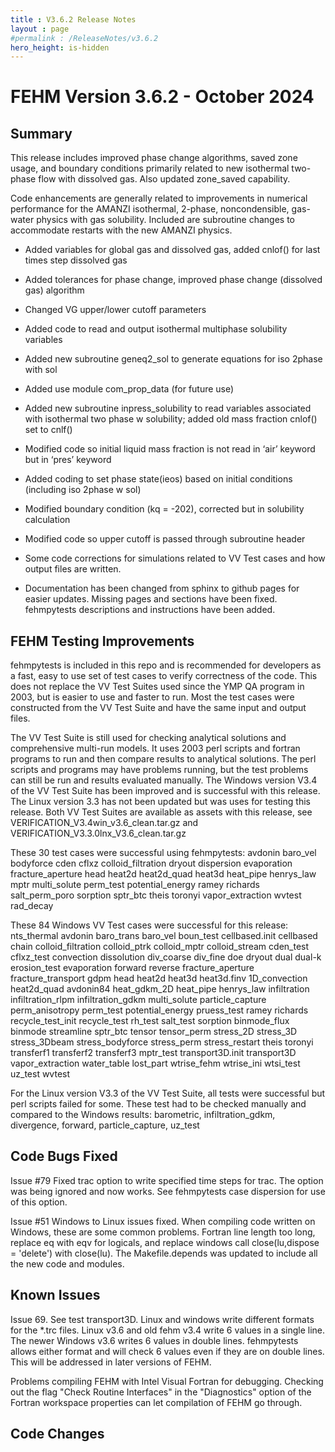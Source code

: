 ```yaml
---
title : V3.6.2 Release Notes
layout : page
#permalink : /ReleaseNotes/v3.6.2
hero_height: is-hidden
---
```



# FEHM Version 3.6.2 - October 2024


## Summary

This release includes improved phase change algorithms, saved zone usage, and boundary conditions primarily related to new isothermal two-phase flow with dissolved gas. Also updated zone_saved capability.

Code enhancements are generally related to improvements in numerical performance for the AMANZI isothermal, 2-phase, noncondensible,  gas-water  physics with  gas solubility. Included are subroutine changes to accommodate restarts with the new AMANZI physics.

- Added variables for global gas and dissolved gas, added cnlof() for last times step dissolved gas

- Added tolerances for phase change, improved phase change (dissolved gas) algorithm

- Changed VG upper/lower cutoff parameters

- Added code to read and output isothermal multiphase solubility variables

- Added new subroutine geneq2_sol to generate equations for iso 2phase with sol

- Added use module com_prop_data (for future use)

- Added new subroutine inpress_solubility to read variables associated with isothermal two phase w solubility; added old mass fraction cnlof() set to cnlf()

- Modified code so initial liquid mass fraction is not read in ‘air’ keyword but in ‘pres’ keyword

- Added coding to set phase state(ieos) based on initial conditions (including iso 2phase w sol)

- Modified boundary condition (kq = -202), corrected but in solubility calculation

- Modified code so upper cutoff is passed through subroutine header

- Some code corrections for simulations related to VV Test cases and how output files are written.

- Documentation has been changed from sphinx to github pages for easier updates. Missing pages and sections have been fixed. fehmpytests descriptions and instructions have been added.


## FEHM Testing Improvements

fehmpytests is included in this repo and is recommended for developers as a fast, easy to use set of test cases to verify correctness of the code.
This does not replace the VV Test Suites used since the YMP QA program in 2003, but is easier to use and faster to run.  Most the test cases were constructed from the VV Test Suite and have the same input and output files.

The VV Test Suite is still used for checking analytical solutions and comprehensive multi-run models. It uses 2003 perl scripts and fortran programs to run and then compare results to analytical solutions. The perl scripts and programs may have problems running, but the test problems can still be run and results evaluated manually. The Windows version V3.4 of the VV Test Suite has been improved and is successful with this release. The Linux version 3.3 has not been updated but was uses for testing this release. Both VV Test Suites are available as assets with this release, see VERIFICATION_V3.4win_v3.6_clean.tar.gz and VERIFICATION_V3.3.0lnx_V3.6_clean.tar.gz

These 30 test cases were successful using fehmpytests:
avdonin baro_vel bodyforce cden cflxz colloid_filtration dryout dispersion evaporation fracture_aperture head heat2d heat2d_quad heat3d heat_pipe henrys_law mptr multi_solute perm_test potential_energy ramey richards salt_perm_poro sorption sptr_btc theis toronyi vapor_extraction wvtest rad_decay

These 84 Windows VV Test cases were successful for this release:
nts_thermal avdonin baro_trans baro_vel boun_test cellbased.init cellbased chain colloid_filtration colloid_ptrk colloid_mptr colloid_stream cden_test cflxz_test convection dissolution div_coarse div_fine doe dryout dual dual-k erosion_test evaporation forward reverse fracture_aperture fracture_transport gdpm head heat2d
 heat3d heat3d.finv 1D_convection heat2d_quad avdonin84 heat_gdkm_2D heat_pipe henrys_law infiltration infiltration_rlpm infiltration_gdkm multi_solute particle_capture perm_anisotropy perm_test potential_energy pruess_test ramey richards recycle_test_init recycle_test rh_test salt_test sorption binmode_flux binmode streamline sptr_btc tensor tensor_perm stress_2D stress_3D stress_3Dbeam stress_bodyforce stress_perm stress_restart theis toronyi transferf1 transferf2 transferf3 mptr_test transport3D.init transport3D vapor_extraction water_table lost_part wtrise_fehm wtrise_ini wtsi_test uz_test wvtest

For the Linux version V3.3 of the VV Test Suite, all tests were successful but perl scripts failed for some. These test had to be checked manually and compared to the Windows results: barometric, infiltration_gdkm, divergence, forward, particle_capture, uz_test

## Code Bugs Fixed

Issue #79 Fixed trac option to write specified time steps for trac. The option was being ignored and now works. See fehmpytests case dispersion for use of this option.

Issue #51 Windows to Linux issues fixed. When compiling code written on Windows, these are some common problems. Fortran line length too long, replace eq with eqv for logicals,  and replace windows call close(lu,dispose = 'delete') with close(lu). The Makefile.depends was updated to include all the new code and modules.


## Known Issues

Issue 69. See test transport3D. Linux and windows write different formats for the *.trc files. Linux v3.6 and old fehm v3.4 write 6 values in a single line. The newer Windows v3.6 writes 6 values in double lines. fehmpytests allows either format and will check 6 values even if they are on double lines. This will be addressed in later versions of FEHM.

Problems compiling FEHM with Intel Visual Fortran for debugging. Checking out the flag "Check Routine Interfaces" in the "Diagnostics" option of the Fortran workspace properties can let compilation of FEHM go through. 


## Code Changes

<pre>

</pre>
